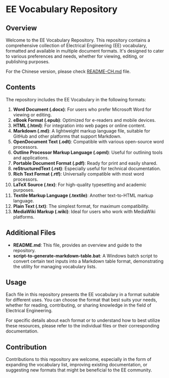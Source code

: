 # EE Vocabulary Repository

## Overview

Welcome to the EE Vocabulary Repository. This repository contains a comprehensive collection of Electrical Engineering (EE) vocabulary, formatted and available in multiple document formats. It's designed to cater to various preferences and needs, whether for viewing, editing, or publishing purposes.

For the Chinese version, please check [README-CH.md](./README-CH.md) file.

## Contents

The repository includes the EE Vocabulary in the following formats:

1. **Word Document (.docx)**: For users who prefer Microsoft Word for viewing or editing.
2. **eBook Format (.epub)**: Optimized for e-readers and mobile devices.
3. **HTML (.html)**: For integration into web pages or online content.
4. **Markdown (.md)**: A lightweight markup language file, suitable for GitHub and other platforms that support Markdown.
5. **OpenDocument Text (.odt)**: Compatible with various open-source word processors.
6. **Outline Processor Markup Language (.opml)**: Useful for outlining tools and applications.
7. **Portable Document Format (.pdf)**: Ready for print and easily shared.
8. **reStructuredText (.rst)**: Especially useful for technical documentation.
9. **Rich Text Format (.rtf)**: Universally compatible with most word processors.
10. **LaTeX Source (.tex)**: For high-quality typesetting and academic purposes.
11. **Textile Markup Language (.textile)**: Another text-to-HTML markup language.
12. **Plain Text (.txt)**: The simplest format, for maximum compatibility.
13. **MediaWiki Markup (.wiki)**: Ideal for users who work with MediaWiki platforms.

## Additional Files

- **README.md**: This file, provides an overview and guide to the repository.
- **script-to-generate-markdown-table.bat**: A Windows batch script to convert certain text inputs into a Markdown table format, demonstrating the utility for managing vocabulary lists.

## Usage

Each file in this repository presents the EE vocabulary in a format suitable for different uses. You can choose the format that best suits your needs, whether for reading, contributing, or sharing knowledge in the field of Electrical Engineering.

For specific details about each format or to understand how to best utilize these resources, please refer to the individual files or their corresponding documentation.

## Contribution

Contributions to this repository are welcome, especially in the form of expanding the vocabulary list, improving existing documentation, or suggesting new formats that might be beneficial to the EE community.
